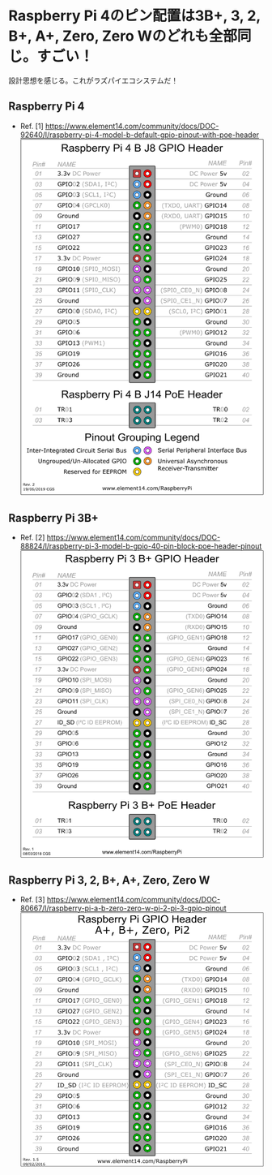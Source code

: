 # Raspberry Pi 4のピン配置は3B+, 3, 2, B+, A+, Zero, Zero Wのどれも全部同じ。すごい！
設計思想を感じる。これがラズパイエコシステムだ！
## Raspberry Pi 4
- Ref. [1] https://www.element14.com/community/docs/DOC-92640/l/raspberry-pi-4-model-b-default-gpio-pinout-with-poe-header
![GPIO-Pi4](./GPIO-Pi4.png "GPIO-Pi4")
## Raspberry Pi 3B+
- Ref. [2] https://www.element14.com/community/docs/DOC-88824/l/raspberry-pi-3-model-b-gpio-40-pin-block-poe-header-pinout
![GPIO-Pi3Bp](./GPIO-Pi3Bp.png "GPIO-Pi3Bp")
## Raspberry Pi 3, 2, B+, A+, Zero, Zero W 
- Ref. [3] https://www.element14.com/community/docs/DOC-80667/l/raspberry-pi-a-b-zero-zero-w-pi-2-pi-3-gpio-pinout
![GPIO_PiAp_Bp_Z_ZW_2_3](./GPIO_PiAp_Bp_Z_ZW_2_3.png "GPIO_PiAp_Bp_Z_ZW_2_3")
